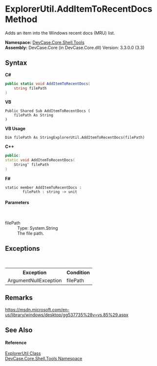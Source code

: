 # ExplorerUtil.AddItemToRecentDocs Method 
 

Adds an item into the Windows recent docs (MRU) list.

**Namespace:**&nbsp;<a href="N_DevCase_Core_Shell_Tools">DevCase.Core.Shell.Tools</a><br />**Assembly:**&nbsp;DevCase.Core (in DevCase.Core.dll) Version: 3.3.0.0 (3.3)

## Syntax

**C#**<br />
``` C#
public static void AddItemToRecentDocs(
	string filePath
)
```

**VB**<br />
``` VB
Public Shared Sub AddItemToRecentDocs ( 
	filePath As String
)
```

**VB Usage**<br />
``` VB Usage
Dim filePath As StringExplorerUtil.AddItemToRecentDocs(filePath)
```

**C++**<br />
``` C++
public:
static void AddItemToRecentDocs(
	String^ filePath
)
```

**F#**<br />
``` F#
static member AddItemToRecentDocs : 
        filePath : string -> unit 

```


#### Parameters
&nbsp;<dl><dt>filePath</dt><dd>Type: System.String<br />The file path.</dd></dl>

## Exceptions
&nbsp;<table><tr><th>Exception</th><th>Condition</th></tr><tr><td>ArgumentNullException</td><td>filePath</td></tr></table>

## Remarks
<a href="https://msdn.microsoft.com/en-us/library/windows/desktop/gg537735%28v=vs.85%29.aspx" target="_blank">https://msdn.microsoft.com/en-us/library/windows/desktop/gg537735%28v=vs.85%29.aspx</a>

## See Also


#### Reference
<a href="T_DevCase_Core_Shell_Tools_ExplorerUtil">ExplorerUtil Class</a><br /><a href="N_DevCase_Core_Shell_Tools">DevCase.Core.Shell.Tools Namespace</a><br />